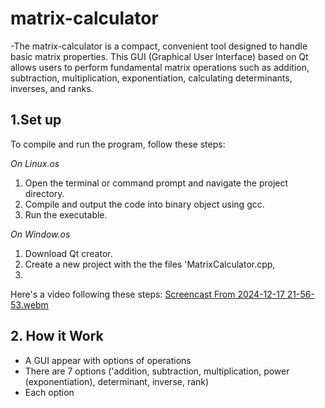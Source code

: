 # matrix-calculator
-The matrix-calculator is a compact, convenient tool designed to handle basic matrix properties. This GUI (Graphical User Interface) based on Qt allows users to perform fundamental matrix operations such as addition, subtraction, multiplication, exponentiation, calculating determinants, inverses, and ranks.
## 1.Set up
To compile and run the program, follow these steps:
 
 *On Linux.os*
  1. Open the terminal or command prompt and navigate the project directory.
  2. Compile and output the code into binary object using gcc.
  3. Run the executable.
 
 *On Window.os*
  1.  Download Qt creator.
  2.  Create a new project with the the files 'MatrixCalculator.cpp, 
  3.  
Here's a video following these steps:
[Screencast From 2024-12-17 21-56-53.webm](https://github.com/user-attachments/assets/3b94faab-0cfa-41f7-8dba-a3100ced2c0c)

## 2. How it Work
  * A GUI appear with options of operations
  * There are 7 options ('addition, subtraction, multiplication, power (exponentiation), determinant, inverse, rank)
  * Each option 
